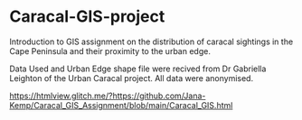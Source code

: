 # Caracal-GIS-project
Introduction to GIS assignment on the distribution of caracal sightings in the Cape Peninsula and their proximity to the urban edge.

Data Used and Urban Edge shape file were recived from Dr Gabriella Leighton of the Urban Caracal project. All data were anonymised. 


https://htmlview.glitch.me/?https://github.com/Jana-Kemp/Caracal_GIS_Assignment/blob/main/Caracal_GIS.html
